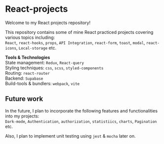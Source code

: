 # React-projects

Welcome to my React projects repository!

This repository contains some of mine React practiced projects covering various topics including:  
`React`, `react-hooks`, `props`, `API Integration`, `react-form`, `toast`, `modal`, `react-icons`, `Local-storage` etc.

**Tools & Technologies**  
State management: `Redux`, `React-query`  
Styling techniques: `css`, `scss`, `styled-components`  
Routing: `react-router`  
Backend: `Supabase`  
Build-tools & bundlers: `webpack`, `vite`  

## Future work

In the future, I plan to incorporate the following features and functionalities into my projects:  
`Dark-mode`, `Authentication`, `authorization`, `statistiics`, `charts`, `Pagination` etc.

Also, I plan to implement unit testing using `jest` & `mocha` later on.

